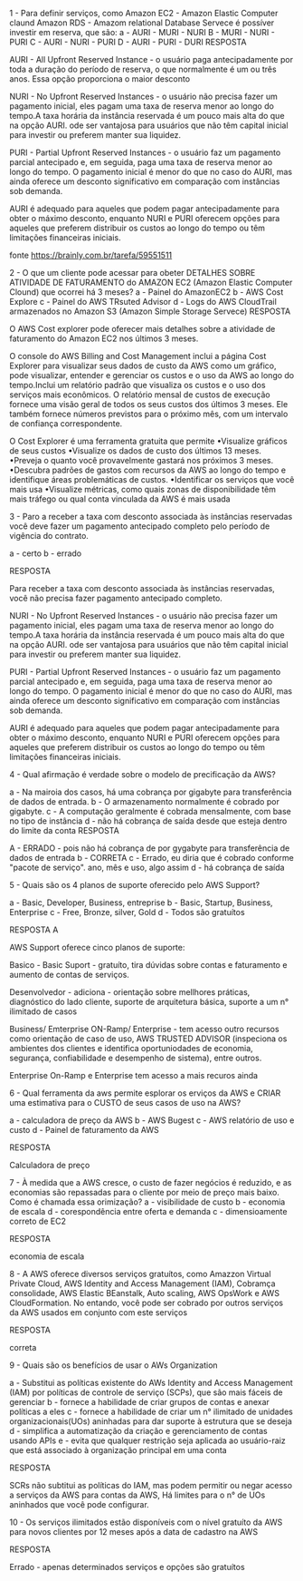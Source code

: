 1 - Para definir serviços, como 
Amazon EC2 - Amazon Elastic Computer claund
Amazon RDS - Amazom relational Database Servece
é possíver investir em reserva, que são:
a - AURI - MURI - NURI
B - MURI - NURI - PURI
C - AURI - NURI - PURI
D - AURI - PURI - DURI
RESPOSTA 

AURI - All Upfront Reserved Instance - o usuário paga antecipadamente 
por toda a duração do período de reserva, o que normalmente é um ou três anos. 
Essa opção proporciona o maior desconto

NURI - No Upfront Reserved Instances -  o usuário não precisa fazer um pagamento
inicial, eles pagam uma taxa de reserva menor ao longo do tempo.A taxa horária 
da instância reservada é um pouco mais alta do que na opção AURI. 
ode ser vantajosa para usuários que não têm capital inicial para investir ou preferem 
manter sua liquidez.

PURI - Partial Upfront Reserved Instances -  o usuário faz um pagamento parcial antecipado
e, em seguida, paga uma taxa de reserva menor ao longo do tempo. O pagamento inicial é 
menor do que no caso do AURI, mas ainda oferece um desconto significativo em comparação 
com instâncias sob demanda.

AURI é adequado para aqueles que podem pagar antecipadamente para obter o máximo desconto,
enquanto NURI e PURI oferecem opções para aqueles que preferem distribuir os custos ao 
longo do tempo ou têm limitações financeiras iniciais.

fonte https://brainly.com.br/tarefa/59551511

2 - O que um cliente pode acessar para obeter DETALHES SOBRE ATIVIDADE DE FATURAMENTO do
AMAZON EC2 (Amazon Elastic Computer Clound) que ocorrei há 3 meses?
a - Painel do AmazonEC2
b - AWS Cost Explore
c - Painel do AWS TRsuted Advisor
d - Logs do AWS CloudTrail armazenados no Amazon S3 (Amazon Simple Storage Servece)
RESPOSTA

O AWS Cost explorer pode oferecer mais detalhes sobre a atividade de faturamento
do Amazon EC2 nos últimos 3 meses.

O console do AWS Billing and Cost Management inclui a página Cost Explorer para visualizar seus dados de custo da AWS como um gráfico, pode visualizar, entender e gerenciar os custos e o uso da AWS ao longo do tempo.Inclui um relatório padrão que visualiza os custos e o uso dos serviços mais econômicos. O relatório mensal de custos de execução fornece uma visão geral de todos os seus custos dos últimos 3 meses. Ele também fornece números previstos para o próximo mês, com um intervalo de confiança correspondente.

O Cost Explorer é uma ferramenta gratuita que permite
•Visualize gráficos de seus custos
•Visualize os dados de custo dos últimos 13 meses.
•Preveja o quanto você provavelmente gastará nos próximos 3 meses.
•Descubra padrões de gastos com recursos da AWS ao longo do tempo e identifique áreas problemáticas de custos.
•Identificar os serviços que você mais usa
•Visualize métricas, como quais zonas de disponibilidade têm mais tráfego ou qual conta vinculada da AWS é mais usada

3 - Paro a receber a taxa com desconto associada às instâncias reservadas você
deve fazer um pagamento antecipado completo pelo período de vigência do contrato.

a - certo
b - errado

RESPOSTA

Para receber a taxa com desconto associada às instâncias reservadas, você não precisa fazer pagamento antecipado completo.

NURI - No Upfront Reserved Instances -  o usuário não precisa fazer um pagamento
inicial, eles pagam uma taxa de reserva menor ao longo do tempo.A taxa horária 
da instância reservada é um pouco mais alta do que na opção AURI. 
ode ser vantajosa para usuários que não têm capital inicial para investir ou preferem 
manter sua liquidez.

PURI - Partial Upfront Reserved Instances -  o usuário faz um pagamento parcial antecipado
e, em seguida, paga uma taxa de reserva menor ao longo do tempo. O pagamento inicial é 
menor do que no caso do AURI, mas ainda oferece um desconto significativo em comparação 
com instâncias sob demanda.

AURI é adequado para aqueles que podem pagar antecipadamente para obter o máximo desconto,
enquanto NURI e PURI oferecem opções para aqueles que preferem distribuir os custos ao 
longo do tempo ou têm limitações financeiras iniciais.

4 - Qual afirmação é verdade sobre o modelo de precificação da AWS?

a - Na mairoia dos casos, há uma cobrança por gigabyte para transferência de dados de entrada.
b - O armazenamento normalmente é cobrado por gigabyte.
c - A computação geralmente é cobrada mensalmente, com base no tipo de instância
d - não há cobrança de saída desde que esteja dentro do limite da conta
RESPOSTA

A - ERRADO - pois não há cobrança de por gygabyte para transferência de dados de entrada
b - CORRETA
c - Errado, eu diria que é cobrado conforme "pacote de serviço". ano, mês e uso, algo assim
d - há cobrança de saída

5 - Quais são os 4 planos de suporte oferecido pelo AWS Support?

a - Basic, Developer, Business, entreprise
b - Basic, Startup, Business, Enterprise
c - Free, Bronze, silver, Gold
d - Todos são gratuítos

RESPOSTA
 A

 AWS Support oferece cinco planos de suporte:
 
 Basico - Basic Suport - gratuíto, tira dúvidas sobre contas e faturamento e aumento de contas de serviços.
 
 Desenvolvedor - adiciona - orientação sobre mellhores práticas, diagnóstico do lado cliente, suporte de arquitetura básica, suporte a um n° ilimitado de casos 
 
 Business/ Emterprise ON-Ramp/ Enterprise - tem acesso outro recursos como orientação de caso de uso, AWS TRUSTED ADVISOR (inspeciona os ambientes dos clientes e identifica oportuniodades de economia, segurança, confiabilidade e desempenho de sistema), entre outros.
 
 Enterprise On-Ramp e Enterprise tem acesso a mais recuros ainda
 
 6 - Qual ferramenta da aws permite esplorar os erviços da AWS e CRIAR uma estimativa para o CUSTO de seus casos de uso na AWS?

 a - calculadora de preço da AWS
 b - AWS Bugest
 c - AWS relatório de uso e custo
 d - Painel de faturamento da AWS

 RESPOSTA

 Calculadora de preço

 7 - À medida que a AWS cresce, o custo de fazer negócios é reduzido, e as economias são repassadas para o cliente por meio de preço mais baixo. Como é chamada essa orimização?
 a - visibilidade de custo
 b - economia de escala
 d - corespondência entre oferta e demanda
 c - dimensioamente correto de EC2

 RESPOSTA

 economia de escala

 8 - A AWS oferece diversos serviços gratuítos, como Amazzon Virtual Private Cloud, AWS Identity and Access Management (IAM), Cobramça consolidade, AWS Elastic BEanstalk, Auto scaling, AWS OpsWork e AWS CloudFormation. No entando, você pode ser cobrado por outros serviços da AWS usados em conjunto com este serviços

 RESPOSTA

 correta

 9 - Quais são os benefícios de usar o AWs Organization

 a - Substitui as políticas existente do AWs Identity and Access Management (IAM) por políticas de controle de serviço (SCPs), que são mais fáceis de gerenciar
 b - fornece a habilidade de criar grupos de contas e anexar políticas a eles
 c - fornece a habilidade de criar um n° ilimitado de unidades organizacionais(UOs) aninhadas para dar suporte à estrutura que se deseja
 d - simplifica a automatização da criação e gerenciamento de contas usando APIs
 e - evita que qualquer restrição seja aplicada ao usuário-raiz que está associado à organização principal em uma conta

 RESPOSTA

 SCRs não subtitui as políticas do IAM, mas podem permitir ou negar acesso a serviços da AWS para contas da AWS, Há limites para o n° de UOs aninhados que você pode configurar.

10 - Os serviços ilimitados estão disponíveis com o nível gratuíto da AWS para novos clientes por 12 meses após a data de cadastro na AWS

RESPOSTA

Errado - apenas determinados serviços e opções são gratuítos




